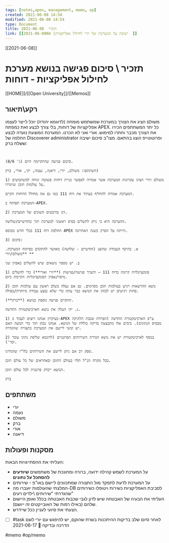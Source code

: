```yaml
---
tags: [notes,apex, management, memo, op] 
created: 2021-06-08 14:54
modified: 2021-06-08 14:54
type: Document
title: תזכיר  2021-06-08
link: [[2021-06-08N4 |ישיבה על המערכת של יורי לחילול אפליקציות  ]]
---
```

[[2021-06-08]]
#   תזכיר \ סיכום פגישה בנושא מערכת לחילול אפליקציות - דוחות 
[[HOME]]/[[Open University]]/[[Memos]]

## רקע\תיאור
משולם הציג את הצורך במערכת שמשתמש מומחה (לדוגמא יהודה) יוכל לייצר לעצמו אפליקציות של דוחות, בלי צורך לבצע זאת כמפתח APEX.
כל יתר המשתתפים הכירו את הצורך מכבר וחתרו למימוש.
אורי ואני לא הכרנו. 
המערכת המוצעת נועדה לבצע החלפה של Discoverer administrator ופרוטוטייפ הוצג בהתאם.
מצו"ב סיכום ישיבה ששלח ברק:
```
          

סיכום פגישה שהתקיימה היום (ג' 8/6).

השתתפו: משולם, יורי, דיאנה, נעמה, יקי, אורי, ברק)

1) משולם ויורי הציגו עקרונות המערכת אשר אמורה לאפשר בניית דוחות פשוטה ונוחה למשתמשים על עולמות תוכן שיוגדרו.

המערכת אמורה להחליף בעתיד את דוח 111 כמו גם את מחולל הדוחות הקיים.

המערכת תפותח ב-APEX.

2) דנו בהיבטים השונים של המערכת.

ההערכה היא כי ניתן להשלים בסיס ראשוני למערכת תוך כחודשיים/שלושה.

החלפת דוח 111 בכלי חדש מבוסס APEX הייתה על הפרק בשנה האחרונה.

3) סיכום:

א. בהיקף העבודה שהוצג (חודשיים - שלושה) מאושר להתקדם בפיתוח המערכת.  **משולם/יורי**

ב. יש מספר נושאים שיש להשלים באפיון שני

1) פונקציונליות קיימת בדוח 111 – תיערך פגישה/פגישות (**יורי ואורי**) כדי להשלים מיפוי/אפיון הפונקציונליות הקיימת כיום. 

2) נושא ההרשאות רגיש בעולמות תוכן מסוימים. גם אם נעלה בשלב ראשון עם עולמות תוכן פחות רגישים יש לבחון את הנושא כבר עתה כדי שלא נבצע עבודה מיותרת/כפולה.

תתקיים פגישה נוספת בנושא (**ברק**). 

ג. יקי העלה את נושא הארכיטקטורה החדשה.

1) כעיקרון אנחנו רוצים לעבוד ב-APEX ע"פ הארכיטקטורה החדשה (הפרדת שכבת הלוגיקה מבסיס הנתונים). בימים אלו מתבצעת בדיקה כוללת של הנושא. אנחנו נבחן תוך כדי תנועה האם יש קושי ליישם את המערכת בתצורה שהוגדרה.

2) בנוסף לארכיטקטורה יש את נושא הגדרת השירותים הפרטניים (לדוגמא שליפת נתוני עובד וכד').

ספק רב אם ניתן ליישם את השירותים בלו"ז שהגדרנו.

בכל מקרה הנ"ל תלוי בעולם התוכן ובאחראים של כל עולם תוכן.

הנושא ייבדק פרטנית לכל עולם תוכן.

ברק
```


## משתתפים
- יורי
- נעמה
- משולם
- ברק
- אורי 
- דיאנה
## מסקנות ופעולות
העליתי את ההסתייגויות הבאות: 
- על המערכת לשמש קהילה ידועה, ברורה ומחונכת של משתמשים **שיודעים להסתכל על נתונים**
- על המערכת לדעת לתפקד מול התצורה שמתכוונים ליישם באו"פ - שירותים 
- המלצתי שהעולמות יועברו מה-DB לסביבת האפליקציות כשירות ויטופלו כשירותים שהגדרתי "שירותים \ילדים רעים"  
- העליתי את הבעיה של האבטחה שיש לדון לגבי שכבות האבטחה בכלל ואופן היישום שלהם (באילו רמות של האובייקטים זה ייושם).
- הצעתי את סיועי לעניין ככל שיידרש. 
- [ ] #task לאחר סיום שלב בדיקות ההיתכנות בשרת שהוקם, יש להיפגש עם יורי לשם הדרכה ובדיקה 📅 2021-06-17

#memo 
#op/memo